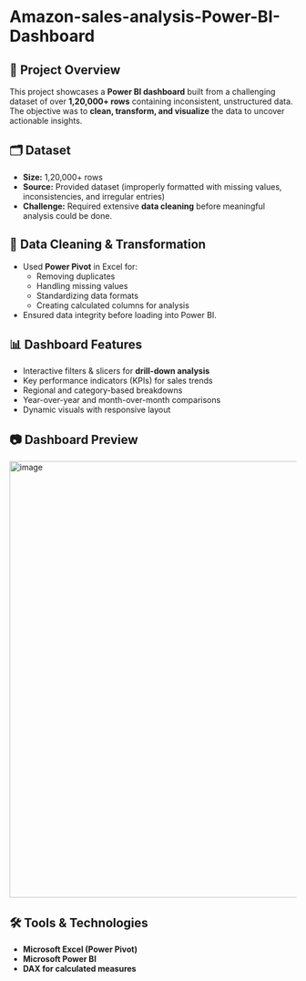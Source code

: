 # Amazon-sales-analysis-Power-BI-Dashboard

## 📌 Project Overview
This project showcases a **Power BI dashboard** built from a challenging dataset of over **1,20,000+ rows** containing inconsistent, unstructured data.  
The objective was to **clean, transform, and visualize** the data to uncover actionable insights.

## 🗂 Dataset
- **Size:** 1,20,000+ rows  
- **Source:** Provided dataset (improperly formatted with missing values, inconsistencies, and irregular entries)  
- **Challenge:** Required extensive **data cleaning** before meaningful analysis could be done.

## 🔄 Data Cleaning & Transformation
- Used **Power Pivot** in Excel for:
  - Removing duplicates
  - Handling missing values
  - Standardizing data formats
  - Creating calculated columns for analysis
- Ensured data integrity before loading into Power BI.

## 📊 Dashboard Features
- Interactive filters & slicers for **drill-down analysis**
- Key performance indicators (KPIs) for sales trends
- Regional and category-based breakdowns
- Year-over-year and month-over-month comparisons
- Dynamic visuals with responsive layout

## 📷 Dashboard Preview
<img width="1529" height="766" alt="image" src="https://github.com/user-attachments/assets/81a292a9-9ef5-42d5-9134-4aa02e1ba1e0" />


## 🛠 Tools & Technologies
- **Microsoft Excel (Power Pivot)**
- **Microsoft Power BI**
- **DAX for calculated measures**





